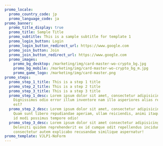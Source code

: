 ```yaml
---
promo_locale:
  promo_country_code: jp
  promo_language_code: ja
promo_banner:
  promo_title_display: true
  promo_title: Sample Title
  promo_subtitle: This is a sample subtitle for template 1
  promo_login_button: Login
  promo_login_button_redirect_url: https://www.google.com
  promo_join_button: Join
  promo_join_button_redirect_url: https://www.google.com
  promo_images:
    promo_bg_desktop: /marketing/img/card-master-wo-crypto_bg.jpg
    promo_bg_mobile: /marketing/img/card-master-wo-crypto_bg_m.jpg
    promo_game_logo: /marketing/img/card-master.png
promo_steps:
  promo_step_1_title: This is a step 1 title
  promo_step_2_title: This is a step 2 title
  promo_step_3_title: This is a step 3 title
  promo_step_1_desc: Lorem ipsum dolor sit amet, consectetur adipisicing elit.
    Dignissimos odio error illum inventore nam illo asperiores alias rem quod
    est?
  promo_step_2_desc: Lorem ipsum dolor sit amet, consectetur adipisicing elit.
    Quam sunt libero repudiandae aperiam, ullam reiciendis, animi itaque neque
    id modi possimus tempore odio!
  promo_step_3_desc: Lorem ipsum dolor sit amet consectetur adipisicing elit.
    Deleniti quidem reprehenderit ex id cumque odit repellendus incidunt magnam,
    consectetur autem explicabo recusandae similique aspernatur!
promo_template: VJLP1-NoForm
---
```

<div></div>